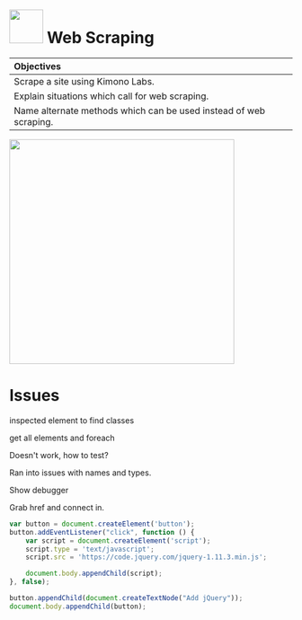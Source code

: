 # <img src="https://cloud.githubusercontent.com/assets/7833470/10423298/ea833a68-7079-11e5-84f8-0a925ab96893.png" width="60">  Web Scraping

| Objectives |
| :-- |
| Scrape a site using Kimono Labs. |
| Explain situations which call for web scraping. |
| Name alternate methods which can be used instead of web scraping. |

<img src="https://cloud.githubusercontent.com/assets/1329385/11154148/7dc09e6a-89f2-11e5-9680-6e6e709e59b6.gif" width="400px">

# Issues
inspected element to find classes

get all elements and foreach

Doesn't work, how to test?

Ran into issues with names and types.


Show debugger

Grab href and connect in.

```js
var button = document.createElement('button');
button.addEventListener("click", function () {
    var script = document.createElement('script');
    script.type = 'text/javascript';
    script.src = 'https://code.jquery.com/jquery-1.11.3.min.js';

    document.body.appendChild(script);
}, false);

button.appendChild(document.createTextNode("Add jQuery")); 
document.body.appendChild(button);
```

